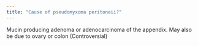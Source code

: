 ```yaml
---
title: "Cause of pseudomyxoma peritoneii?"
---
```

Mucin producing adenoma or adenocarcinoma of the appendix. May also be due to ovary or colon (Controversial)

